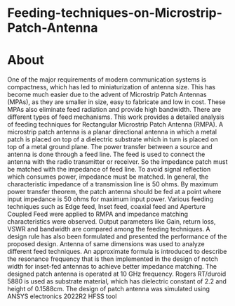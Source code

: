 # Feeding-techniques-on-Microstrip-Patch-Antenna
# About
One of the major requirements of modern communication systems is compactness, which has led to miniaturization of antenna size. This has become much easier due to the advent of Microstrip Patch Antennas (MPAs), as they are smaller in size, easy to fabricate and low in cost. These MPAs also eliminate feed radiation and provide high bandwidth. There are different types of feed mechanisms. This work provides a detailed analysis of feeding techniques for Rectangular Microstrip Patch Antenna (RMPA). A microstrip patch antenna is a planar directional antenna in which a metal patch is placed on top of a dielectric substrate which in turn is placed on top of a metal ground plane. The power transfer between a source and antenna is done through a feed line. The feed is used to connect the antenna with the radio transmitter or receiver. So the impedance patch must be matched with the impedance of feed line. To avoid signal reflection which consumes power, impedance must be matched. In general, the characteristic impedance of a transmission line is 50 ohms. By maximum power transfer theorem, the patch antenna should be fed at a point where input impedance is 50 ohms for maximum input power. Various feeding techniques such as Edge feed, Inset feed, coaxial feed and Aperture Coupled Feed were applied to RMPA and impedance matching characteristics were observed. Output parameters like Gain, return loss, VSWR and bandwidth are compared among the feeding techniques. A design rule has also been formulated and presented the performance of the proposed design. Antenna of same dimensions was used to analyze different feed techniques. An approximate formula is introduced to describe the resonance frequency that is then implemented in the design of notch width for inset-fed antennas to achieve better impedance matching. The designed patch antenna is operated at 10 GHz frequency. Rogers RT/duroid 5880 is used as substrate material, which has dielectric constant of 2.2 and height of 0.1588cm. The design of patch antenna was simulated using ANSYS electronics 2022R2 HFSS tool
